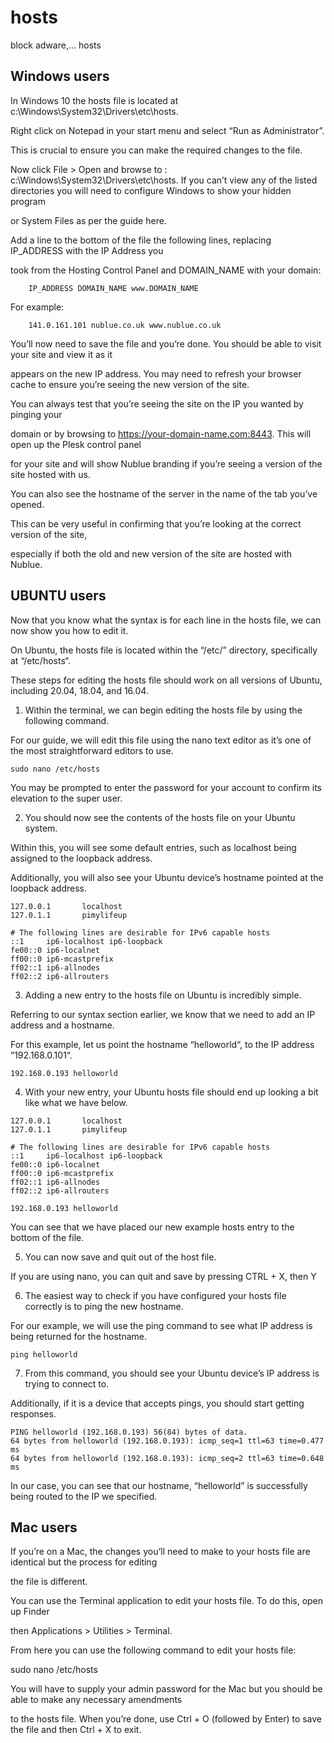 # hosts
 block adware,... hosts
 
 
## Windows users

In Windows 10 the hosts file is located at c:\Windows\System32\Drivers\etc\hosts.

Right click on Notepad in your start menu and select “Run as Administrator”.

 This is crucial to ensure you can make the required changes to the file.

Now click File > Open and browse to : c:\Windows\System32\Drivers\etc\hosts. 
If you can’t view any of the listed directories you will need to configure Windows to show your hidden program 

or System Files as per the guide here.

Add a line to the bottom of the file the following lines, replacing IP_ADDRESS with the IP Address you 

took from the Hosting Control Panel and DOMAIN_NAME with your domain:

```
	IP_ADDRESS DOMAIN_NAME www.DOMAIN_NAME
```
For example:

```
	141.0.161.101 nublue.co.uk www.nublue.co.uk
```
You’ll now need to save the file and you’re done. You should be able to visit your site and view it as it 

appears on the new IP address. You may need to refresh your browser cache to ensure you’re seeing the new version of the site.

You can always test that you’re seeing the site on the IP you wanted by pinging your 

domain or by browsing to https://your-domain-name.com:8443. This will open up the Plesk control panel

 for your site and will show Nublue branding if you’re seeing a version of the site hosted with us.

 You can also see the hostname of the server in the name of the tab you’ve opened.

 This can be very useful in confirming that you’re looking at the correct version of the site, 
 
 especially if both the old and new version of the site are hosted with Nublue.
 
 ## UBUNTU users
 
 Now that you know what the syntax is for each line in the hosts file, we can now show you how to edit it.

On Ubuntu, the hosts file is located within the “/etc/” directory, specifically at “/etc/hosts“.

These steps for editing the hosts file should work on all versions of Ubuntu, including 20.04, 18.04, and 16.04.

1. Within the terminal, we can begin editing the hosts file by using the following command.

For our guide, we will edit this file using the nano text editor as it’s one of the most straightforward editors to use.
```
sudo nano /etc/hosts
```

You may be prompted to enter the password for your account to confirm its elevation to the super user.

2. You should now see the contents of the hosts file on your Ubuntu system.

Within this, you will see some default entries, such as localhost being assigned to the loopback address.

Additionally, you will also see your Ubuntu device’s hostname pointed at the loopback address.
```
127.0.0.1       localhost
127.0.1.1       pimylifeup

# The following lines are desirable for IPv6 capable hosts
::1     ip6-localhost ip6-loopback
fe00::0 ip6-localnet
ff00::0 ip6-mcastprefix
ff02::1 ip6-allnodes
ff02::2 ip6-allrouters
```
3. Adding a new entry to the hosts file on Ubuntu is incredibly simple.

Referring to our syntax section earlier, we know that we need to add an IP address and a hostname.

For this example, let us point the hostname “helloworld“, to the IP address “192.168.0.101“.
```
192.168.0.193 helloworld
```

4. With your new entry, your Ubuntu hosts file should end up looking a bit like what we have below.
```
127.0.0.1       localhost
127.0.1.1       pimylifeup

# The following lines are desirable for IPv6 capable hosts
::1     ip6-localhost ip6-loopback
fe00::0 ip6-localnet
ff00::0 ip6-mcastprefix
ff02::1 ip6-allnodes
ff02::2 ip6-allrouters

192.168.0.193 helloworld
```
You can see that we have placed our new example hosts entry to the bottom of the file.

5. You can now save and quit out of the host file.

If you are using nano, you can quit and save by pressing CTRL + X, then Y

6. The easiest way to check if you have configured your hosts file correctly is to ping the new hostname.

For our example, we will use the ping command to see what IP address is being returned for the hostname.
```
ping helloworld
```

7. From this command, you should see your Ubuntu device’s IP address is trying to connect to.

Additionally, if it is a device that accepts pings, you should start getting responses.
```
PING helloworld (192.168.0.193) 56(84) bytes of data.
64 bytes from helloworld (192.168.0.193): icmp_seq=1 ttl=63 time=0.477 ms
64 bytes from helloworld (192.168.0.193): icmp_seq=2 ttl=63 time=0.648 ms
```

In our case, you can see that our hostname, “helloworld” is successfully being routed to the IP we specified.

## Mac users

If you’re on a Mac, the changes you’ll need to make to your hosts file are identical but the process for editing

 the file is different.

You can use the Terminal application to edit your hosts file. To do this, open up Finder 

then Applications > Utilities > Terminal.

From here you can use the following command to edit your hosts file:

sudo nano /etc/hosts

You will have to supply your admin password for the Mac but you should be able to make any necessary amendments

 to the hosts file. When you’re done, use Ctrl + O (followed by Enter) to save the file and then Ctrl + X to exit.